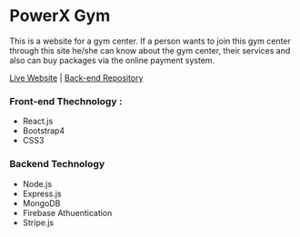 # PowerX Gym
This is a website for a gym center. If a person wants to join this gym center through this site he/she can know about the gym center, their services and also can buy packages via the online payment system.


[Live Website](https://powerx-gym.netlify.app/) | [Back-end Repository](https://github.com/shahin5353/node-for-power-x-gym)


### Front-end Thechnology : 
* React.js
* Bootstrap4
* CSS3

### Backend Technology
* Node.js
* Express.js
* MongoDB
* Firebase Athuentication 
* Stripe.js
